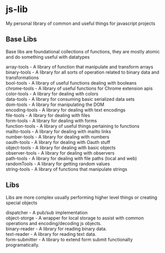 js-lib
======

My personal library of common and useful things for javascript projects

Base Libs
---------

Base libs are foundational collections of functions, they are mostly atomic and do something useful with datatypes

array-tools - A library of function that manipulate and transform arrays<br>
binary-tools - A library for all sorts of operation related to binary data and transformations<br>
bool-tools - A library of useful functions dealing with booleans<br>
chrome-tools - A library of useful functions for Chrome extension apis<br>
color-tools - A library for dealing with colors<br>
data-tools - A library for consuming basic serialized data sets<br>
dom-tools - A library for manipulating the DOM<br>
encoding-tools - A library for dealing with text encodings<br>
file-tools - A library for dealing with files<br>
form-tools - A library for dealing with forms<br>
function-tools - A library of useful things pertaining to functions<br>
mailto-tools - A library for dealing with mailto links<br>
number-tools - A library for dealing with numbers<br>
oauth-tools - A library for dealing with Oauth stuff<br>
object-tools - A library for dealing with basic objects<br>
observer-tools - A library for dealing with observers<br>
path-tools - A library for dealing with file paths (local and web)<br>
randomTools - A library for getting random values<br>
string-tools - A library of functions that manipulate strings<br>


Libs
----

Libs are more complex usually performing higher level things or creating special objects

dispatcher - A pub/sub implementation<br>
object-storge - A wrapper for local storage to assist with common operations and encoding/decoding js objects.<br>
binary-reader - A library for reading binary data.<br>
text-reader - A library for reading text data.<br>
form-submitter - A library to extend form submit functionalty programatically.<br>
